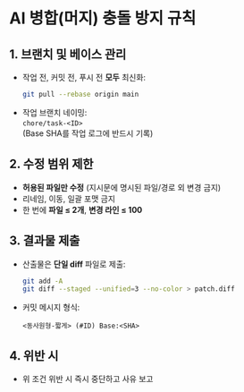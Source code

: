 # AI 병합(머지) 충돌 방지 규칙

## 1. 브랜치 및 베이스 관리
- 작업 전, 커밋 전, 푸시 전 **모두** 최신화:
  ```bash
  git pull --rebase origin main
  ```
- 작업 브랜치 네이밍:  
  `chore/task-<ID>`  
  (Base SHA를 작업 로그에 반드시 기록)

## 2. 수정 범위 제한
- **허용된 파일만 수정** (지시문에 명시된 파일/경로 외 변경 금지)
- 리네임, 이동, 일괄 포맷 금지
- 한 번에 **파일 ≤ 2개**, **변경 라인 ≤ 100**

## 3. 결과물 제출
- 산출물은 **단일 diff** 파일로 제출:
  ```bash
  git add -A
  git diff --staged --unified=3 --no-color > patch.diff
  ```
- 커밋 메시지 형식:
  ```
  <동사원형-짧게> (#ID) Base:<SHA>
  ```

## 4. 위반 시
- 위 조건 위반 시 즉시 중단하고 사유 보고
